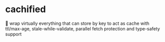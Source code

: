 # cachified
🤑 wrap virtually everything that can store by key to act as cache with ttl/max-age, stale-while-validate, parallel fetch protection and type-safety support

